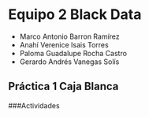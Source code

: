 #  Equipo 2 Black Data

<ul>
<li>Marco Antonio Barron Ramírez </li>
<li>Anahí Verenice Isais Torres</li>
<li>Paloma Guadalupe Rocha Castro</li>
<li>Gerardo Andrés Vanegas Solís</li>

</ul>


## Práctica 1 Caja Blanca

###Actividades

<ol>

</ol>
